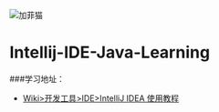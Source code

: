![加菲猫](http://pic.cnblogs.com/avatar/614759/20150806155546.png)
# Intellij-IDE-Java-Learning
###学习地址：
*    [Wiki>开发工具>IDE>IntelliJ IDEA 使用教程](http://wiki.jikexueyuan.com/project/intellij-idea-tutorial/vcs-introduce.html)